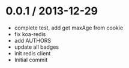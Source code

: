 
0.0.1 / 2013-12-29 
==================

  * complete test, add get maxAge from cookie
  * fix koa-redis
  * add AUTHORS
  * update all badges
  * init redis client
  * Initial commit
